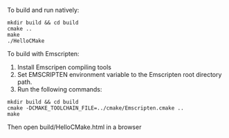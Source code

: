 To build and run natively:

```
mkdir build && cd build
cmake ..
make
./HelloCMake
```

To build with Emscripten:

1. Install Emscripen compiling tools
2. Set EMSCRIPTEN environment variable to the Emscripten root directory path.
3. Run the following commands:

```
mkdir build && cd build
cmake -DCMAKE_TOOLCHAIN_FILE=../cmake/Emscripten.cmake ..
make
```

Then open build/HelloCMake.html in a browser
